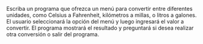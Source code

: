 Escriba un programa que ofrezca un menú para convertir entre diferentes unidades, como Celsius a Fahrenheit, kilómetros
a millas, o litros a galones. El usuario seleccionará la opción del menú y luego ingresará el valor a convertir. El
programa mostrará el resultado y preguntará si desea realizar otra conversión o salir del programa.